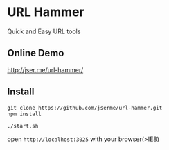 # URL Hammer
Quick and Easy URL tools

## Online Demo  
http://jser.me/url-hammer/

## Install 

```
git clone https://github.com/jserme/url-hammer.git
npm install 

./start.sh
```

open `http://localhost:3025` with your browser(>IE8)
